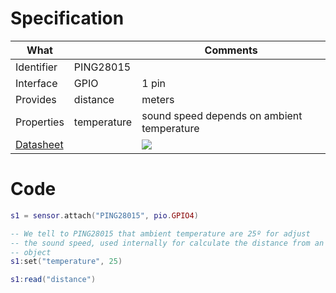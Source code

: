 # Specification

| What         |             | Comments                                    |
|--------------|-------------|---------------------------------------------|
| Identifier   | PING28015   |                                             |
| Interface    | GPIO        | 1 pin                                       |
| Provides     | distance    | meters                                      |
| Properties   | temperature | sound speed depends on ambient temperature  |
| [Datasheet](https://www.parallax.com/sites/default/files/downloads/28015-PING-Sensor-Product-Guide-v2.0.pdf)    |             | ![](http://git.whitecatboard.org/ping-sensor.png)                            |

# Code

```lua
s1 = sensor.attach("PING28015", pio.GPIO4)

-- We tell to PING28015 that ambient temperature are 25º for adjust
-- the sound speed, used internally for calculate the distance from an
-- object
s1:set("temperature", 25)

s1:read("distance")
```